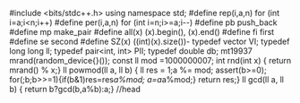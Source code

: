 #include <bits/stdc++.h>
using namespace std;
#define rep(i,a,n) for (int i=a;i<n;i++)
#define per(i,a,n) for (int i=n;i>=a;i--)
#define pb push_back
#define mp make_pair
#define all(x) (x).begin(), (x).end()
#define fi first
#define se second
#define SZ(x) ((int)(x).size())-
typedef vector<int> VI;
typedef long long ll;
typedef pair<int, int> PII;
typedef double db;
mt19937 mrand(random_device{}());
const ll mod =1000000007;
int rnd(int x) { return mrand() % x;}
ll powmod(ll a, ll b) { ll res = 1;a %= mod; assert(b>=0); for(;b;b>>=1){if(b&1)res=res*a%mod; a=a*a%mod;} return res;}
ll gcd(ll a, ll b) { return b?gcd(b,a%b):a;}
//head
